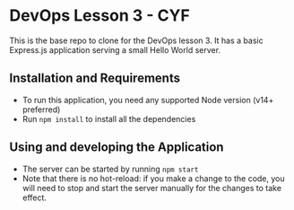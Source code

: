 # DevOps Lesson 3 - CYF

This is the base repo to clone for the DevOps lesson 3. It has a basic Express.js application serving a small Hello World server.

## Installation and Requirements

* To run this application, you need any supported Node version (v14+ preferred)
* Run `npm install` to install all the dependencies

## Using and developing the Application

* The server can be started by running `npm start`
* Note that there is no hot-reload: if you make a change to the code, you will need to stop and start the server manually for the changes to take effect.